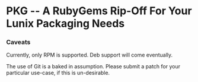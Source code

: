# PKG -- A RubyGems Rip-Off For Your Lunix Packaging Needs

### Caveats

Currently, only RPM is supported. Deb support will come eventually.

The use of Git is a baked in assumption. Please submit a patch for your particular use-case, if this is un-desirable.
